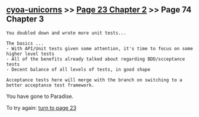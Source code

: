 ## [cyoa-unicorns](../page-0/README.md) >> [Page 23 Chapter 2](../page-23/README.md) >> Page 74 Chapter 3

```
You doubled down and wrote more unit tests...
```
```
The basics ...
- With API/Unit tests given some attention, it's time to focus on some higher level tests
- All of the benefits already talked about regarding BDD/scceptance tests
- Decent balance of all levels of tests, in good shape

Acceptance tests here will merge with the branch on switching to a better acceptance test framework.

```

You have gone to Paradise.

To try again: [turn to page 23](../page-23/README.md)
